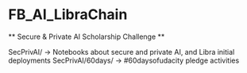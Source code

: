 # FB_AI_LibraChain

**  Secure & Private AI Scholarship Challenge **

SecPrivAI/ ->        Notebooks about secure and private AI, and Libra initial deployments
SecPrivAI/60days/ -> #60daysofudacity pledge activities

